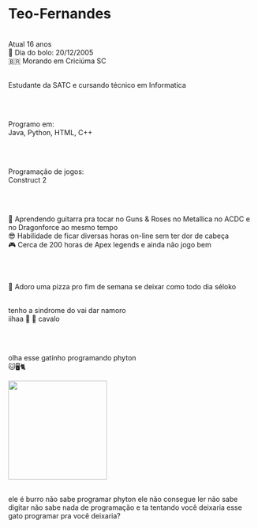 # Teo-Fernandes
<br>
Atual 16 anos
<br>
🎂 Dia do bolo: 20/12/2005

<br>
🇧🇷 Morando em Criciúma SC

<br>
<br>

Estudante da SATC e cursando técnico em Informatica

<br>
<br>

Programo em:
<br>
Java, Python, HTML, C++

<br>
<br>

Programação de jogos:
<br>
Construct 2

<br>
<br>

🎸 Aprendendo guitarra pra tocar no Guns & Roses no Metallica no ACDC e no Dragonforce ao mesmo tempo
<br>
😎 Habilidade de ficar diversas horas on-line sem ter dor de cabeça
<br>
🎮 Cerca de 200 horas de Apex legends e ainda não jogo bem

<br>
<br>

🍕 Adoro uma pizza pro fim de semana se deixar como todo dia séloko
<br>
<br>

tenho a sindrome do vai dar namoro
<br>
iihaa 🤠 🐴 cavalo

<br>
<br>

olha esse gatinho programando phyton
<br>
🐱🖥🐈
<br>

<img align="center" width="200" height="200"
src="https://c.tenor.com/29Ok5pc0ivAAAAAM/gatinho-gato.gif">

<br>
ele é burro não sabe programar phyton ele não consegue ler não sabe digitar não sabe nada de programação e ta tentando você deixaria esse gato programar pra você deixaria?
